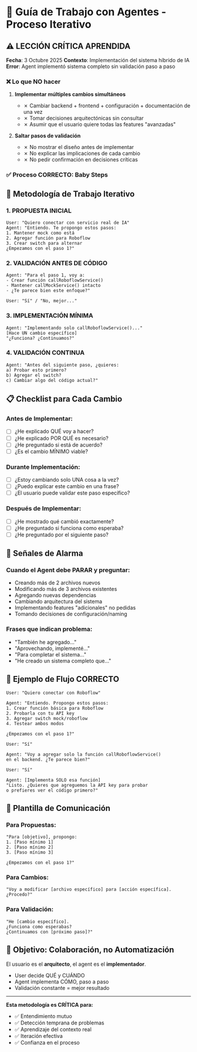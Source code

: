 # 🤖 Guía de Trabajo con Agentes - Proceso Iterativo

## ⚠️ **LECCIÓN CRÍTICA APRENDIDA**

**Fecha**: 3 Octubre 2025
**Contexto**: Implementación del sistema híbrido de IA
**Error**: Agent implementó sistema completo sin validación paso a paso

### ❌ **Lo que NO hacer**

1. **Implementar múltiples cambios simultáneos**
   - ✗ Cambiar backend + frontend + configuración + documentación de una vez
   - ✗ Tomar decisiones arquitectónicas sin consultar
   - ✗ Asumir que el usuario quiere todas las features "avanzadas"

2. **Saltar pasos de validación**
   - ✗ No mostrar el diseño antes de implementar
   - ✗ No explicar las implicaciones de cada cambio
   - ✗ No pedir confirmación en decisiones críticas

### ✅ **Proceso CORRECTO: Baby Steps**

## 🎯 **Metodología de Trabajo Iterativo**

### 1. **PROPUESTA INICIAL**
```
User: "Quiero conectar con servicio real de IA"
Agent: "Entiendo. Te propongo estos pasos:
1. Mantener mock como está
2. Agregar función para Roboflow
3. Crear switch para alternar
¿Empezamos con el paso 1?"
```

### 2. **VALIDACIÓN ANTES DE CÓDIGO**
```
Agent: "Para el paso 1, voy a:
- Crear función callRoboflowService()
- Mantener callMockService() intacto
- ¿Te parece bien este enfoque?"

User: "Sí" / "No, mejor..."
```

### 3. **IMPLEMENTACIÓN MÍNIMA**
```
Agent: "Implementando solo callRoboflowService()..."
[Hace UN cambio específico]
"¿Funciona? ¿Continuamos?"
```

### 4. **VALIDACIÓN CONTINUA**
```
Agent: "Antes del siguiente paso, ¿quieres:
a) Probar esto primero?
b) Agregar el switch?
c) Cambiar algo del código actual?"
```

## 📋 **Checklist para Cada Cambio**

### Antes de Implementar:
- [ ] ¿He explicado QUÉ voy a hacer?
- [ ] ¿He explicado POR QUÉ es necesario?
- [ ] ¿He preguntado si está de acuerdo?
- [ ] ¿Es el cambio MÍNIMO viable?

### Durante Implementación:
- [ ] ¿Estoy cambiando solo UNA cosa a la vez?
- [ ] ¿Puedo explicar este cambio en una frase?
- [ ] ¿El usuario puede validar este paso específico?

### Después de Implementar:
- [ ] ¿He mostrado qué cambió exactamente?
- [ ] ¿He preguntado si funciona como esperaba?
- [ ] ¿He preguntado por el siguiente paso?

## 🚨 **Señales de Alarma**

### Cuando el Agent debe PARAR y preguntar:
- Creando más de 2 archivos nuevos
- Modificando más de 3 archivos existentes
- Agregando nuevas dependencias
- Cambiando arquitectura del sistema
- Implementando features "adicionales" no pedidas
- Tomando decisiones de configuración/naming

### Frases que indican problema:
- "También he agregado..."
- "Aprovechando, implementé..."
- "Para completar el sistema..."
- "He creado un sistema completo que..."

## 🎯 **Ejemplo de Flujo CORRECTO**

```
User: "Quiero conectar con Roboflow"

Agent: "Entiendo. Propongo estos pasos:
1. Crear función básica para Roboflow
2. Probarla con tu API key
3. Agregar switch mock/roboflow
4. Testear ambos modos

¿Empezamos con el paso 1?"

User: "Sí"

Agent: "Voy a agregar solo la función callRoboflowService()
en el backend. ¿Te parece bien?"

User: "Sí"

Agent: [Implementa SOLO esa función]
"Listo. ¿Quieres que agreguemos la API key para probar
o prefieres ver el código primero?"
```

## 📝 **Plantilla de Comunicación**

### Para Propuestas:
```
"Para [objetivo], propongo:
1. [Paso mínimo 1]
2. [Paso mínimo 2]
3. [Paso mínimo 3]

¿Empezamos con el paso 1?"
```

### Para Cambios:
```
"Voy a modificar [archivo específico] para [acción específica].
¿Procedo?"
```

### Para Validación:
```
"He [cambio específico].
¿Funciona como esperabas?
¿Continuamos con [próximo paso]?"
```

## 🎯 **Objetivo: Colaboración, no Automatización**

El usuario es el **arquitecto**, el agent es el **implementador**.
- User decide QUÉ y CUÁNDO
- Agent implementa CÓMO, paso a paso
- Validación constante = mejor resultado

---

**Esta metodología es CRÍTICA para:**
- ✅ Entendimiento mutuo
- ✅ Detección temprana de problemas
- ✅ Aprendizaje del contexto real
- ✅ Iteración efectiva
- ✅ Confianza en el proceso